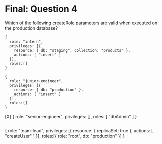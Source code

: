 # Final: Question 4

Which of the following createRole parameters are valid when executed on the production database?

```
{
  role: "intern",
  privileges: [{
    resource: { db: "staging", collection: "products" },
    actions: [ "insert" ]
  }],
  roles:[]
}
```
```
{
  role: "junior-engineer",
  privileges: [{
    resource: { db: "production" },
    actions: [ "insert" ]
  }],
  roles:[]
}
```
[X]
{
  role: "senior-engineer",
  privileges: [],
  roles: [ "dbAdmin" ]
}
```
```
{
  role: "team-lead",
  privileges: [{
    resource: { replicaSet: true },
    actions: [ "createUser" ]
  }],
  roles:[{
    role: "root", db: "production"
  }]
}
```